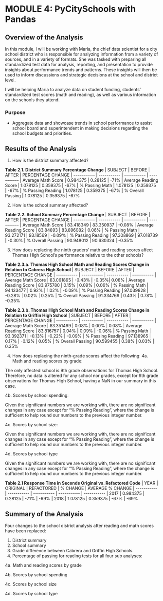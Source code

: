 # MODULE 4: PyCitySchools with Pandas

## Overview of the Analysis
In this module, I will be working with Maria, the chief data scientist for a city school district who is responsible for analyzing information from a variety of sources, and in a variety of formats. She was tasked with preparing all standardized test data for analysis, reporting, and presentation to provide insights about performance trends and patterns. These insights will then be used to inform discussions and strategic decisions at the school and district level.

I will be helping Maria to analyze data on student funding, students’ standardized test scores (math and reading), as well as various information on the schools they attend. 

### Purpose
* Aggregate data and showcase trends in school performance to assist school board and superintendent in making decisions regarding the school budgets and priorities.

## Results of the Analysis
1. How is the district summary affected? 

**Table 2.1. District Summary Percentage Change**
| SUBJECT | BEFORE | AFTER | PERCENTAGE CHANGE
| ----------- | ----------- | ----------- | -----------
| Average Math Score | 0.984375 | 0.28125 | -71%
| Average Reading Score | 1.078125 | 0.359375 | -67%
| % Passing Math | 1.078125 | 0.359375 | -67%
| % Passing Reading | 1.078125 | 0.359375 | -67%
| % Overall Passing | 1.078125 | 0.359375 | -67%

2. How is the school summary affected? 

**Table 2.2. School Summary Percentage Change**
| SUBJECT | BEFORE | AFTER | PERCENTAGE CHANGE
| ----------- | ----------- | ----------- | -----------
| Average Math Score | 83.418349 | 83.350937 | -0.08%
| Average Reading Score | 83.84893 | 83.896082 | 0.06%
| % Passing Math | 93.272171 | 93.18569 | -0.09%
| % Passing Reading | 97.308869 | 97.018739 | -0.30%
| % Overall Passing | 90.948012 | 90.630324 | -0.35%

3. How does replacing the ninth graders’ math and reading scores affect Thomas High School’s performance relative to the other schools? 

**Table 2.3.a. Thomas High School Math and Reading Scores Change in Relation to Cabrera High School**
| SUBJECT | BEFORE | AFTER | PERCENTAGE CHANGE
| ----------- | ----------- | ----------- | -----------
| Average Math Score | 83.061895 | -0.43% | -0.35%| 0.08%
| Average Reading Score | 83.975780 | 0.15% | 0.09% | 0.06%
| % Passing Math | 94.133477 | 0.92% | 1.02% | -0.09%
| % Passing Reading | 97.039828 | -0.28% | 0.02% | 0.25%
| % Overall Passing | 91.334769 | 0.43% | 0.78% | -0.35%

**Table 2.3.b. Thomas High School Math and Reading Scores Change in Relation to Griffin High School**
| SUBJECT | BEFORE | AFTER | PERCENTAGE CHANGE
| ----------- | ----------- | ----------- | -----------
| Average Math Score | 83.351499 | 0.08% | 0.00% | 0.08%
| Average Reading Score | 83.816757 | 0.04% | 0.09% | -0.06%
| % Passing Math | 93.392371 | -0.13% | -0.22% | -0.09%
| % Passing Reading | 97.138965 | 0.17% | -0.12% | 0.05%
| % Overall Passing | 90.599455 | 0.38% | 0.03% | 0.35%

4. How does replacing the ninth-grade scores affect the following: 
  4a. Math and reading scores by grade:
  
The only affected school is 9th grade observations for Thomas High School. Therefore, no data is altered for any school nor grades, except for 9th grade observations for Thomas High School, having a NaN in our summary in this case.

  4b. Scores by school spending:
  
Given the significant numbers we are working with, there are no significant changes in any case except for “% Passing Reading”, where the change is sufficient to help round our numbers to the previous integer number.

  4c. Scores by school size:

Given the significant numbers we are working with, there are no significant changes in any case except for “% Passing Reading”, where the change is sufficient to help round our numbers to the previous integer number.
  
  4d. Scores by school type

Given the significant numbers we are working with, there are no significant changes in any case except for “% Passing Reading”, where the change is sufficient to help round our numbers to the previous integer number.


**Table 2.1 Response Time in Seconds Original vs. Refactored Code**
| YEAR | ORIGINAL | REFACTORED | % CHANGE | AVERAGE % CHANGE
| ----------- | ----------- | ----------- | ----------- | -----------
| 2017 | 0.984375 | 0.28125 | -71% | -69%
| 2018 | 1.078125 | 0.359375 | -67% | -69%

## Summary of the Analysis
Four changes to the school district analysis after reading and math scores have been replaced:
1. District summary
2. School summary
3. Grade difference between Cabrera and Griffin High Schools
4. Percentage of passing for reading tests for all four sub analyses: 

  4a. Math and reading scores by grade 
  
  4b. Scores by school spending 
  
  4c. Scores by school size 
  
  4d. Scores by school type
